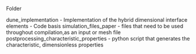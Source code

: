 Folder

dune_implementation - Implementation of the hybrid dimensional interface elements - Code basis
simulation_files_paper - files that need to be used throughout compilation,as an input or mesh file
postprocessing_characteristic_properties - python script that generates the characteristic, dimensionless properties